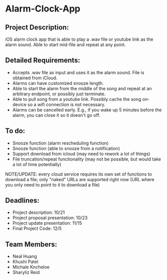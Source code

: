 # Alarm-Clock-App

## Project Description:
iOS alarm clock app that is able to play a .wav file or youtube link as the alarm sound. Able to start mid-file and repeat at any point.

## Detailed Requirements:
- Accepts .wav file as input and uses it as the alarm sound. File is obtained from iCloud.
- Alarms can have customized snooze length.
- Able to start the alarm from the middle of the song and repeat at an arbitrary endpoint, or possibly just terminate.
- Able to pull song from a youtube link. Possibly cache the song on-device so a wifi connection is not necessary.
- Alarms can be cancelled early. E.g., if you wake up 5 minutes before the alarm, you can close it so it doesn't go off.

## To do:
- Snooze function (alarm rescheduling function)
- Snooze function (able to snooze from a notification)
- Support download from icloud (may need to rework a lot of things)
- File truncation/repeat functionality (may not be possible, but would take a lot of time potentially)

NOTE/UPDATE: every cloud service requires its own set of functions to download a file; only "naked" URLs are supported right now (URL where you only need to point to it to download a file)

## Deadlines:
- Project description: 10/21
- Project proposal presentation: 10/23
- Project update presentation: 11/15
- Final Project Code: 12/5

## Team Members:
- Neal Huang
- Khushi Patel
- Michale Kncheloe
- Sharyliz Reid
